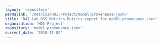 ```yaml
---
layout: 'repository'
permalink: '/metrics/HDI-Project/model-provenance-json/'
title: 'DAI Lab OSS Metrics Metrics report for model-provenance-json'
organization: 'HDI-Project'
repository: 'model-provenance-json'
current_date: '2018-11-02'
---
```


